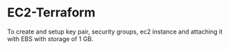 # EC2-Terraform
To create and setup key pair, security groups, ec2 instance and attaching it with EBS with storage of 1 GB.
